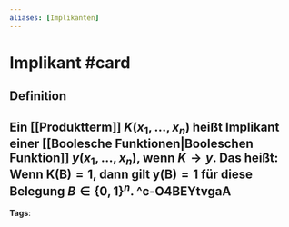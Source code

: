 ```yaml
---
aliases: [Implikanten]
---
```


# Implikant #card
## Definition
Ein [[Produktterm]] $K\left(x_{1}, \ldots, x_{n}\right)$ heißt Implikant einer [[Boolesche Funktionen|Booleschen Funktion]]  $y\left(x_{1}, \ldots, x_{n}\right)$, wenn $K \rightarrow y$. Das heißt: Wenn $\mathrm{K}(\mathrm{B})=1$, dann gilt $\mathrm{y}(\mathrm{B})=1$ für diese Belegung $B \in\{0,1\}^{n}$.
^c-O4BEYtvgaA
---
**Tags**: 